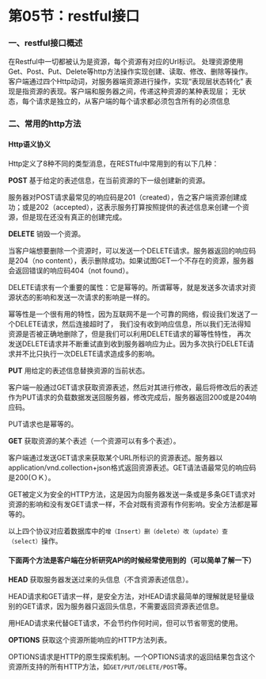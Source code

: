 # 第05节：restful接口

### 一、restful接口概述
在Restful中一切都被认为是资源，每个资源有对应的Url标识。
处理资源使用Get、Post、Put、Delete等http方法操作实现创建、读取、修改、删除等操作。
客户端通过四个Http动词，对服务器端资源进行操作，实现“表现层状态转化”
表现是指资源的表现。客户端和服务器之间，传递这种资源的某种表现层；
无状态，每个请求是独立的，从客户端的每个请求都必须包含所有的必须信息
### 二、常用的http方法
<!-- 
**restful接口常用的两种方式是get和post.下面简单介绍一下这两种方式的使用.** -->


#### Http语义协义
Http定义了8种不同的类型消息，在RESTful中常用到的有以下几种：

**POST**
基于给定的表述信息，在当前资源的下一级创建新的资源。

服务器对POST请求最常见的响应码是201（created），告之客户端资源创建成功；或是202（accepted），这表示服务打算按照提供的表述信息来创建一个资源，但是现在还没有真正的创建完成。

**DELETE**
销毁一个资源。

当客户端想要删除一个资源时，可以发送一个DELETE请求。服务器返回的响应码是204（no content），表示删除成功。如果试图GET一个不存在的资源，服务器会返回错误的响应码404（not found）。

DELETE请求有一个重要的属性：它是幂等的。所谓幂等，就是发送多次请求对资源状态的影响和发送一次请求的影响是一样的。

幂等性是一个很有用的特性，因为互联网不是一个可靠的网络，假设我们发送了一个DELETE请求，然后连接超时了，
我们没有收到响应信息，所以我们无法得知资源是否被正确地删除了，但是我们可以利用DELETE请求的幂等性特性，
再次发送DELETE请求并不断重试直到收到服务器响应为止。因为多次执行DELETE请求并不比只执行一次DELETE请求造成多的影响。

**PUT**
用给定的表述信息替换资源的当前状态。

客户端一般通过GET请求获取资源表述，然后对其进行修改，最后将修改后的表述作为PUT请求的负载数据发送回服务器，修改完成后，服务器返回200或是204响应码。

PUT请求也是幂等的。

**GET**
获取资源的某个表述（一个资源可以有多个表述）。

客户端通过发送GET请求来获取某个URL所标识的资源表述。服务器以application/vnd.collection+json格式返回资源表述。GET请法语最常见的响应码是200(ＯＫ）。

GET被定义为安全的HTTP方法，这是因为向服务器发送一条或是多条GET请求对资源的影响和没有发GET请求一样，不会对既有资源有作何影响。安全方法都是幂等的。

 

以上四个协议对应着数据库中的``增（Insert）删（delete）改（update）查（select）``操作。

#### 下面两个方法是客户端在分析研究API的时候经常使用到的（可以简单了解一下）

**HEAD**
获取服务器发送过来的头信息（不含资源表述信息）。

HEAD请求和GET请求一样，是安全方法，对HEAD请求最简单的理解就是轻量级别的GET请求，因为服务器只返回头信息，不需要返回资源表述信息。

用HEAD请求来代替GET请求，不会节约作何时间，但可以节省带宽的使用。

**OPTIONS**
获取这个资源所能响应的HTTP方法列表。

OPTIONS请求是HTTP的原生探索机制。一个OPTIONS请求的返回结果包含这个资源所支持的所有HTTP方法，如``GET/PUT/DELETE/POST``等。

